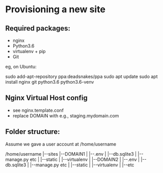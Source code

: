 Provisioning a new site
=======================

## Required packages:
* nginx
* Python3.6
* virtualenv + pip
* Git

eg, on Ubuntu:

sudo add-apt-repository ppa:deadsnakes/ppa
sudo apt update
sudo apt install nginx git python3.6 python3.6-venv

## Nginx Virtual Host config

* see nginx.template.conf
* replace DOMAIN with e.g., staging.mydomain.com

## Folder structure:

Assume we gave a user account at /home/username

/home/username
|--sites
   |--DOMAIN1
   |    |--.env
   |    |--db.sqlite3
   |    |--manage.py etc
   |    |--static
   |    |--virtualenv
   |
   |--DOMAIN2
   |    |--.env
   |    |--db.sqlite3
   |    |--manage.py etc
   |    |--static
   |    |--virtualenv
   |
   |--etc
